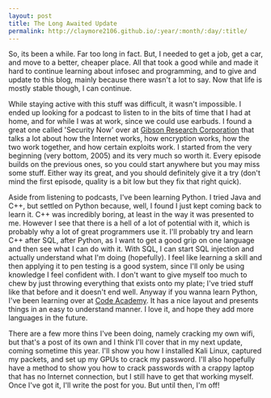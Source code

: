```yaml
---
layout: post
title: The Long Awaited Update
permalink: http://claymore2106.github.io/:year/:month/:day/:title/
---
```


So, its been a while. Far too long in fact. But, I needed to get a job, get a car, and move to a better, cheaper place. All that took a good while and made it 
hard to continue learning about infosec and programming, and to give and update to this blog, mainly because there wasn't a lot to say. Now that life is mostly stable though, 
I can continue. 

While staying active with this stuff was difficult, it wasn't impossible. I ended up looking for a podcast to listen to in the bits of time that I had at home, and for 
while I was at work, since we could use earbuds. I found a great one called 'Security Now' over at [Gibson Research Corporation][grc] that talks a lot about how the Internet 
works, how encryption works, how the two work together, and how certain exploits work. I started from the very beginning (very bottom, 2005) and its very much so worth it. 
Every episode builds on the previous ones, so you could start anywhere but you may miss some stuff. Either way its great, and you should definitely give it a try (don't mind the 
first episode, quality is a bit low but they fix that right quick).

Aside from listening to podcasts, I've been learning Python. I tried Java and C++, but settled on Python because, well, I found I just kept coming back to learn it. C++ was 
incredibly boring, at least in the way it was presented to me. However I see that there is a hell of a lot of potential with it, which is probably why a lot of great programmers
use it. I'll probably try and learn C++ after SQL, after Python, as I want to get a good grip on one language and then see what I can do with it. With SQL, I can start SQL injection 
and actually understand what I'm doing (hopefully). I feel like learning a skill and then applying it to pen testing is a good system, since I'll only be using knowledge I feel 
confident with. I don't want to give myself too much to chew by just throwing everything that exists onto my plate; I've tried stuff like that before and it doesn't end well. 
Anyway if you wanna learn Python, I've been learning over at [Code Academy][ca]. It has a nice layout and presents things in an easy to understand manner. I love it, and hope 
they add more languages in the future. 

There are a few more thins I've been doing, namely cracking my own wifi, but that's a post of its own and I think I'll cover that in my next update, coming sometime this year. 
I'll show you how I installed Kali Linux, captured my packets, and set up my GPUs to crack my password. I'll also hopefully have a method to show you how to crack passwords 
with a crappy laptop that has no Internet connection, but I still have to get that working myself. Once I've got it, I'll write the post for you. But until then, I'm off!

<!--- References --->

[grc]: https://www.grc.com/securitynow.htm
[ca]: https://www.codecademy.com
